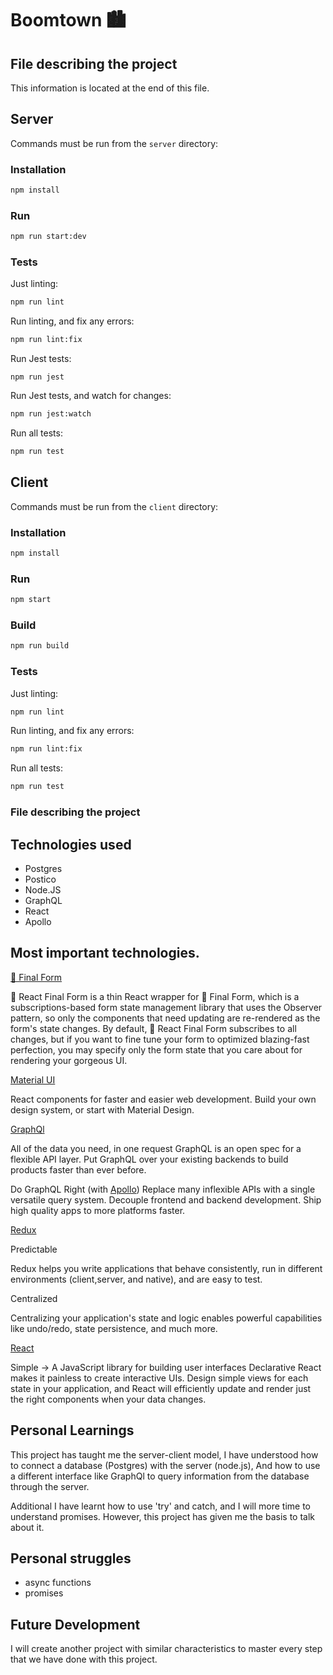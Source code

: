 # Boomtown 🏙

## File describing the project
This information is located at the end of this file. 

## Server

Commands must be run from the `server` directory:

### Installation

```bash
npm install
```

### Run

```bash
npm run start:dev
```

### Tests

Just linting:

```bash
npm run lint
```

Run linting, and fix any errors:

```bash
npm run lint:fix
```

Run Jest tests:

```
npm run jest
```

Run Jest tests, and watch for changes:

```bash
npm run jest:watch
```

Run all tests:

```bash
npm run test
```

## Client

Commands must be run from the `client` directory:

### Installation

```bash
npm install
```

### Run

```bash
npm start
```

### Build

```bash
npm run build
```

### Tests

Just linting:

```bash
npm run lint
```

Run linting, and fix any errors:

```bash
npm run lint:fix
```

Run all tests:

```bash
npm run test
```

### File describing the project

## Technologies used

* Postgres
* Postico
* Node.JS
* GraphQL
* React 
* Apollo


## Most important technologies. 


[🏁 Final Form](https://github.com/final-form/final-form#-final-form)

🏁 React Final Form is a thin React wrapper for 🏁 Final Form, which is a subscriptions-based form state management library that uses the Observer pattern, so only the components that need updating are re-rendered as the form's state changes. By default, 🏁 React Final Form subscribes to all changes, but if you want to fine tune your form to optimized blazing-fast perfection, you may specify only the form state that you care about for rendering your gorgeous UI.

[Material UI](https://material-ui.com/)

React components for faster and easier web development. Build your own design system, or start with Material Design.


[GraphQl](https://www.graphql.com/)

All of the data you need,
in one request
GraphQL is an open spec for a flexible API layer. Put GraphQL over your existing backends to build products faster than ever before.

Do GraphQL Right (with [Apollo](https://www.apollographql.com/))
Replace many inflexible APIs with a single versatile query system.
Decouple frontend and backend development.
Ship high quality apps to more platforms faster.


[Redux](https://redux.js.org/)

Predictable

Redux helps you write applications that behave consistently, run in different environments (client,server, and native), and are easy to test.

Centralized

Centralizing your application's state and logic enables powerful capabilities like undo/redo, state persistence, and much more.

[React](https://reactjs.org/)

Simple -> A JavaScript library for building user interfaces
Declarative
React makes it painless to create interactive UIs. Design simple views for each state in your application, and React will efficiently update and render just the right components when your data changes.



## Personal Learnings

This project has taught me the server-client model, I have understood how to connect a database (Postgres) with the server (node.js), And how to use a different interface like GraphQl to query information from the database through the server. 

Additional I have learnt how to use 'try' and catch, and I will more time to understand promises. However, this project has given me the basis to talk about it. 

## Personal struggles

* async functions 
* promises


## Future Development

I will create another project with similar characteristics to master every step that we have done with this project. 

